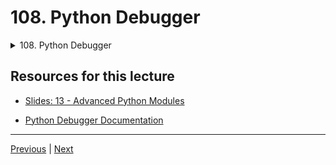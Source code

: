 # 108. Python Debugger

<details>
  <summary> 108. Python Debugger </summary>

-   [Notebook: 04-Python Debugger (pdb).ipynb](https://github.com/BloomTech-DS/Complete-Python-3-Bootcamp/blob/master/12-Advanced%20Python%20Modules/04-Python%20Debugger%20(pdb).ipynb)

-   [Codebase: 04_Python_Debugger.py](../../../codebase/python-camp/12-Advanced-Python-Modules/04_Python_Debugger.py)

</details> 


## Resources for this lecture

-   [Slides: 13 - Advanced Python Modules](https://docs.google.com/presentation/d/1I7VA4ImWpR-8Pg6jvDHx_SdbyLae6gQ-5RqhIUxEzek/edit#slide=id.p)

-   [Python Debugger Documentation](https://docs.python.org/3/library/pdb.html)

---

[Previous](./107_Python-Math-and-Random-Modules.md) | [Next](./109_Python-Regular-Expressions-Part-One.md)